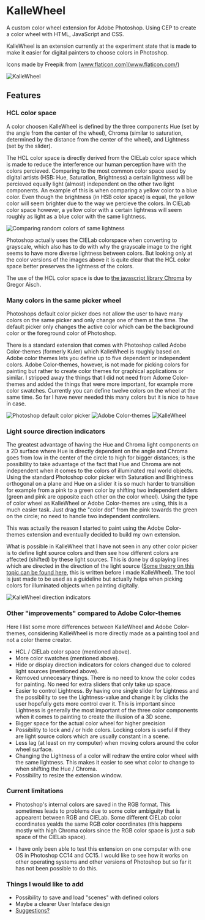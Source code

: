 # KalleWheel
A custom color wheel extension for Adobe Photoshop.
Using CEP to create a color wheel with HTML, JavaScript and CSS.

KalleWheel is an extension currently at the experiment state that is
made to make it easier for digital painters to choose colors in
Photoshop.

Icons made by Freepik from [www.flaticon.com](www.flaticon.com/)

![](doc_images/kallewheel_1.png "KalleWheel")

## Features

### HCL color space

A color choosen KalleWheel is defined by the three components Hue (set by the angle from the center of the wheel), Chroma (similar to saturation, determined by the distance from the center of the wheel), and Lightness (set by the slider).

The HCL color space is directly derived from the CIELab color space which is made to reduce the interference our human perception have with the colors percieved. Comparing to the most common color space used by digital artists (HSB: Hue, Saturation, Brightness) a certain lightness will be percieved equally light (almost) independent on the other two light components. An example of this is when comparing a yellow color to a blue color. Even though the brightness (in HSB color space) is equal, the yellow color will seem brighter due to the way we percieve the colors. In CIELab color space however, a yellow color with a certain lightness will seem roughly as light as a blue color with the same lightness.

![](doc_images/random_colors.png "Comparing random colors of same lightness")

Photoshop actually uses the CIELab colorspace when converting to grayscale, which also has to do with why the grayscale image to the right seems to have more diverse lightness between colors. But looking only at the color versions of the images above it is quite clear that the HCL color space better preserves the lightness of the colors. 

The use of the HCL color space is due to [the javascript library Chroma](https://github.com/gka/chroma.js/) by Gregor Aisch.

### Many colors in the same picker wheel

Photoshops default color picker does not allow the user to have many colors on the same picker and only change one of them at the time. The default picker only changes the active color which can be the background color or the foreground color of Photoshop.

There is a standard extension that comes with Photoshop called Adobe Color-themes (formerly Kuler) which KalleWheel is roughly based on. Adobe color themes lets you define up to five dependent or independent colors. Adobe Color-themes, however, is not made for picking colors for painting but rather to create color themes for graphical applications or similar. I stripped away the things that I did not need from Adome Color-themes and added the things that were more important, for example more color swatches. Currently you can define twelve colors on the wheel at the same time. So far I have never needed this many colors but it is nice to have in case.

![](doc_images/swatches1.png "Photoshop default color picker")
![](doc_images/swatches2.png "Adobe Color-themes")
![](doc_images/swatches3.png "KalleWheel")

### Light source direction indicators

The greatest advantage of having the Hue and Chroma light components on a 2D surface where Hue is directly dependent on the angle and Chroma goes from low in the center of the circle to high for bigger distances; is the possibility to take advantage of the fact that Hue and Chroma are not independent when it comes to the colors of illuminated real world objects. Using the standard Photoshop color picker with Saturation and Brightness orthogonal on a plane and Hue on a slider it is so much harder to transition for example from a pink to a green color by shifting two independent sliders (green and pink are opposite each other on the color wheel). Using the type of color wheel as KalleWheel or Adobe Color-themes are using, this is a much easier task. Just drag the "color dot" from the pink towards the green on the circle; no need to handle two independent controllers.

This was actually the reason I started to paint using the Adobe Color-themes extension and eventually decided to build my own extension.

What is possible in KalleWheel that I have not seen in any other color picker is to define light source colors and then see how different colors are affected (shifted) by these light sources. This is done by displaying lines which are directed in the direction of the light source ([Some theory on this topic can be found here](http://kbladin.se/tools/color_changes.php), this is written before i made KalleWheel). The tool is just made to be used as a guideline but actually helps when picking colors for illuminated objects when painting digitally.

![](doc_images/directions.png "KalleWheel direction indicators")

### Other "improvements" compared to Adobe Color-themes

Here I list some more differences between KalleWheel and Adobe Color-themes, considering KalleWheel is more directly made as a painting tool and not a color theme creator.

* HCL / CIELab color space (mentioned above).
* More color swatches (mentioned above).
* Hide or display direction indicators for colors changed due to colored light sources (mentioned above).
* Removed unnecesary things. There is no need to know the color codes for painting. No need for extra sliders that only take up space.
* Easier to control Lightness. By having one single slider for Lightness and the possibility to see the Lightness-value and change it by clicks the user hopefully gets more control over it. This is important since Lightness is generally the most important of the three color components when it comes to painting to create the illusion of a 3D scene.
* Bigger space for the actual color wheel for higher precision
* Possibility to lock and / or hide colors. Locking colors is useful if they are light source colors which are usually constant in a scene.
* Less lag (at least on my computer) when moving colors around the color wheel surface.
* Changing the Lightness of a color will redraw the entire color wheel with the same lightness. This makes it easier to see what color to change to when shifting the Hue / Chroma.
* Possibility to resize the extension window.

### Current limitations

* Photoshop's internal colors are saved in the RGB format. This sometimes leads to problems due to some color ambiguity that is appearent between RGB and CIELab. Some different CIELab color coordinates yealds the same RGB color coordinates (this happens mostly with high Chroma colors since the RGB color space is just a sub space of the CIELab space).

* I have only been able to test this extension on one computer with one OS in Photoshop CC14 and CC15. I would like to see how it works on other operating systems and other versions of Photoshop but so far it has not been possible to do this.

### Things I would like to add

* Possibility to save and load "scenes" with defined colors
* Maybe a clearer User Inteface design
* [Suggestions?](mailto:kallebladin@gmail.com)